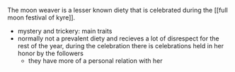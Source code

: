 The moon weaver is a lesser known diety that is celebrated during the [[full moon festival of kyre]]. 

- mystery and trickery: main traits
- normally not a prevalent diety and recieves a lot of disrespect for the rest of the year, during the celebration there is celebrations held in her honor by the followers
	- they have more of a personal relation with her
